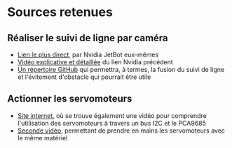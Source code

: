 # Sources retenues

## Réaliser le suivi de ligne par caméra
- [Lien le plus direct](https://jetbot.org/master/examples/road_following.html), par Nvidia JetBot eux-mêmes
- [Vidéo explicative et détaillée](https://www.youtube.com/watch?v=VY7m4lPIOj0&ab_channel=NVIDIADeveloper) du lien Nvidia précédent
- [Un répertoire GitHub](https://github.com/abuelgasimsaadeldin/Jetbot-Road-Following-and-Collision-Avoidance) qui permettra, à termes, la fusion du suivi de ligne et l'évitement d'obstacle qui pourrait être utile


## Actionner les servomoteurs
- [Site internet](https://jetsonhacks.com/2019/07/22/jetson-nano-using-i2c/), où se trouve également une vidéo pour comprendre l'utilisation des servomoteurs à travers un bus I2C et le PCA9685
- [Seconde vidéo](https://www.youtube.com/watch?v=8YKAtpPSEOk&ab_channel=PaulMcWhorter), permettant de prendre en mains les servomoteurs avec le même matériel
